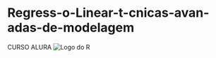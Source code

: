 # Regress-o-Linear-t-cnicas-avan-adas-de-modelagem
CURSO ALURA 
![Logo do R](http://developer.r-project.org/Logo/Rlogo-5.png)
